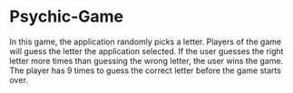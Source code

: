 # Psychic-Game


In this game, the application randomly picks a letter. Players of the game will guess the letter the application selected. If the user guesses the right letter more times than guessing the wrong letter, the user wins the game. The player has 9 times to guess the correct letter before the game starts over.  

